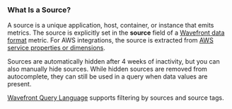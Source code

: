 ### What Is a Source?

A source is a unique application, host, container, or instance that emits metrics. The source is explicitly set
in the **source** field of a [Wavefront data format](https://docs.wavefront.com/wavefront_data_format.html) metric. For
AWS integrations, the source is extracted from [AWS service properties or dimensions](https://docs.wavefront.com/integrations_aws_metrics.html#wavefront-source-field).

Sources are automatically hidden after 4 weeks of inactivity, but you can also manually hide sources. While hidden sources are removed from autocomplete, they can still be used in a query when data values are present.

[Wavefront Query Language](https://docs.wavefront.com/query_language_getting_started.html) supports filtering by sources
and source tags.

